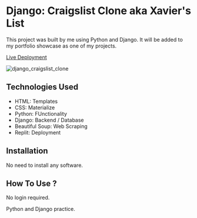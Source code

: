 # Django: Craigslist Clone aka Xavier's List

This project was built by me using Python and Django. It will be added to my portfolio showcase as one of my projects.

[Live Deployment]()

![django_craigslist_clone]()


## Technologies Used
- HTML: Templates
- CSS: Materialize
- Python: FUnctionality
- Django: Backend / Database
- Beautiful Soup: Web Scraping
- Replit: Deployment

## Installation
No need to install any software.

## How To Use ?
No login required.

Python and Django practice.
